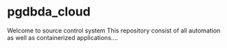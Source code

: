 # pgdbda_cloud
Welcome to source control system
This repository consist of all automation as well as containerized applications....

